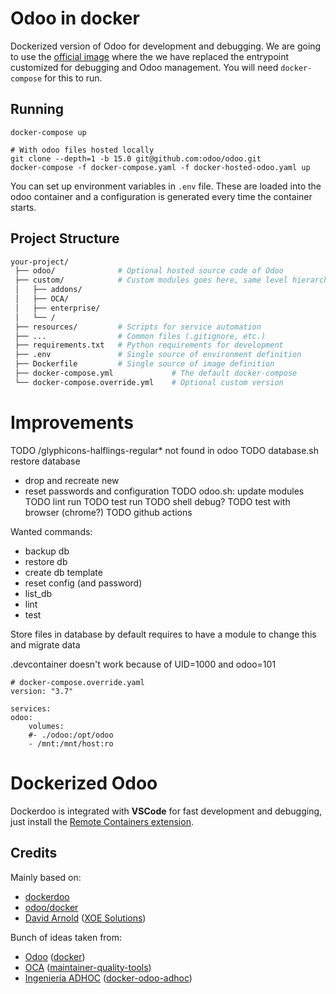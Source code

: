 # Odoo in docker

Dockerized version of Odoo for development and debugging.
We are going to use the [official image](https://github.com/odoo/docker)
where the we have replaced the entrypoint
customized for debugging and Odoo management.
You will need `docker-compose` for this to run.

## Running

```shell
docker-compose up
```

```shell
# With odoo files hosted locally
git clone --depth=1 -b 15.0 git@github.com:odoo/odoo.git
docker-compose -f docker-compose.yaml -f docker-hosted-odoo.yaml up
```

You can set up environment variables in `.env` file.
These are loaded into the odoo container and a configuration is generated
every time the container starts.

## Project Structure

```bash
your-project/
 ├── odoo/              # Optional hosted source code of Odoo
 ├── custom/            # Custom modules goes here, same level hierarchy **REQUIRED**
 │   ├── addons/
 │   ├── OCA/
 │   ├── enterprise/
 │   └── /
 ├── resources/         # Scripts for service automation
 ├── ...                # Common files (.gitignore, etc.)
 ├── requirements.txt   # Python requirements for development
 ├── .env               # Single source of environment definition
 ├── Dockerfile         # Single source of image definition
 ├── docker-compose.yml             # The default docker-compose
 └── docker-compose.override.yml    # Optional custom version
```

# Improvements

TODO /glyphicons-halflings-regular* not found in odoo
TODO database.sh restore database
- drop and recreate new
- reset passwords and configuration
TODO odoo.sh: update modules
TODO lint run
TODO test run
TODO shell debug?
TODO test with browser (chrome?)
TODO github actions

Wanted commands:
- backup db
- restore db
- create db template
- reset config (and password)
- list_db
- lint
- test

Store files in database by default
requires to have a module to change this and migrate data

.devcontainer doesn't work because of UID=1000 and odoo=101

	# docker-compose.override.yaml
	version: "3.7"

	services:
	odoo:
		volumes:
		#- ./odoo:/opt/odoo
		- /mnt:/mnt/host:ro


# Dockerized Odoo

Dockerdoo is integrated with **VSCode** for fast development and debugging, just install the [Remote Containers extension](https://marketplace.visualstudio.com/items?itemName=ms-vscode-remote.remote-containers).

## Credits

Mainly based on:

* [dockerdoo](https://github.com/iterativo-git/dockerdoo)
* [odoo/docker](https://github.com/odoo/docker)
* [David Arnold](https://github.com/blaggacao) ([XOE Solutions](https://xoe.solutions))

Bunch of ideas taken from:

* [Odoo](https://github.com/odoo) ([docker](https://github.com/odoo/docker))
* [OCA](https://github.com/OCA) ([maintainer-quality-tools](https://github.com/OCA/maintainer-quality-tools))
* [Ingeniería ADHOC](https://github.com/jjscarafia) ([docker-odoo-adhoc](https://github.com/ingadhoc/docker-odoo-adhoc))
